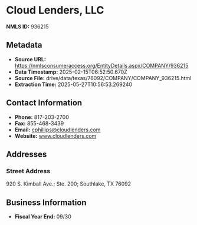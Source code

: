 # Cloud Lenders, LLC

**NMLS ID:** 936215

## Metadata
- **Source URL:** https://nmlsconsumeraccess.org/EntityDetails.aspx/COMPANY/936215
- **Data Timestamp:** 2025-02-15T06:52:50.670Z
- **Source File:** drive/data/texas/76092/COMPANY/COMPANY_936215.html
- **Extraction Time:** 2025-05-27T10:56:53.269240

## Contact Information
- **Phone:** 817-203-2700
- **Fax:** 855-468-3439
- **Email:** cphillips@cloudlenders.com
- **Website:** www.cloudlenders.com

## Addresses
### Street Address
920 S. Kimball Ave.; Ste. 200; Southlake, TX 76092

## Business Information
- **Fiscal Year End:** 09/30
